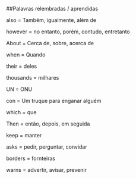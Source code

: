 ##Palavras relembradas / aprendidas

also = Também, igualmente, além de

however = no entanto, porém, contudo, entretanto

About = Cerca de, sobre, acerca de

when = Quando

their = deles

thousands = milhares

UN = ONU

con = Um truque para enganar alguém

which = que

Then = então, depois, em seguida

keep = manter

asks = 	pedir, perguntar, convidar

borders = fornteiras

warns = advertir, avisar, prevenir